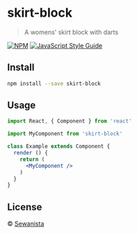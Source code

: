 # skirt-block

> A womens&#x27; skirt block with darts

[![NPM](https://img.shields.io/npm/v/skirt-block.svg)](https://www.npmjs.com/package/skirt-block) [![JavaScript Style Guide](https://img.shields.io/badge/code_style-standard-brightgreen.svg)](https://standardjs.com)

## Install

```bash
npm install --save skirt-block
```

## Usage

```jsx
import React, { Component } from 'react'

import MyComponent from 'skirt-block'

class Example extends Component {
  render () {
    return (
      <MyComponent />
    )
  }
}
```

## License

 © [Sewanista](https://github.com/Sewanista)
